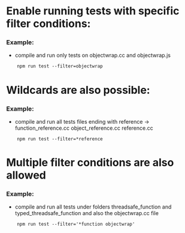 
# Enable running tests with specific filter conditions:

### Example:

  - compile and run only tests on objectwrap.cc and objectwrap.js
```
    npm run test --filter=objectwrap
```


# Wildcards are also possible:

### Example:

  - compile and run all tests files ending with reference -> function_reference.cc object_reference.cc reference.cc
```
    npm run test --filter=*reference
```

# Multiple filter conditions are also allowed

### Example:

  - compile and run all tests under folders threadsafe_function and typed_threadsafe_function and also the objectwrap.cc file
```
    npm run test --filter='*function objectwrap'
```
